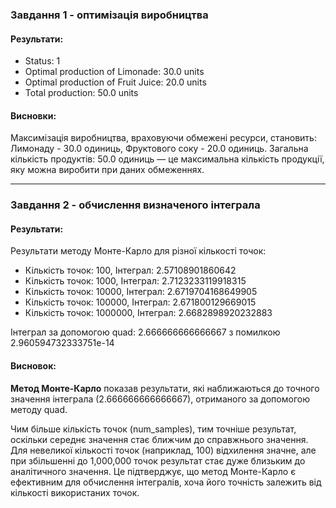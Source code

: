 ### Завдання 1 - оптимізація виробництва

#### Результати:

- Status: 1
- Optimal production of Limonade: 30.0 units
- Optimal production of Fruit Juice: 20.0 units
- Total production: 50.0 units

#### Висновки:
Максимізація виробництва, враховуючи обмежені ресурси, становить: Лимонаду - 30.0 одиниць, Фруктового соку - 20.0 одиниць. Загальна кількість продуктів: 50.0 одиниць — це максимальна кількість продукції, яку можна виробити при даних обмеженнях.

---

### Завдання 2 - обчислення визначеного інтеграла

#### Результати:

Результати методу Монте-Карло для різної кількості точок:
- Кількість точок: 100, Інтеграл: 2.57108901860642
- Кількість точок: 1000, Інтеграл: 2.7123233119918315
- Кількість точок: 10000, Інтеграл: 2.6719704168649905
- Кількість точок: 100000, Інтеграл: 2.671800129669015
- Кількість точок: 1000000, Інтеграл: 2.6682898920232883

Інтеграл за допомогою quad:  2.666666666666667 з помилкою 2.960594732333751e-14

#### Висновок:

**Метод Монте-Карло** показав результати, які наближаються до точного значення інтеграла (2.666666666666667), отриманого за допомогою методу quad.

Чим більше кількість точок (num_samples), тим точніше результат, оскільки середнє значення стає ближчим до справжнього значення.
Для невеликої кількості точок (наприклад, 100) відхилення значне, але при збільшенні до 1,000,000 точок результат стає дуже близьким до аналітичного значення.
Це підтверджує, що метод Монте-Карло є ефективним для обчислення інтегралів, хоча його точність залежить від кількості використаних точок.